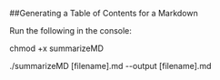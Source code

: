 ##Generating a Table of Contents for a Markdown

Run the following in the console:

  chmod +x summarizeMD
  
  ./summarizeMD [filename].md --output [filename].md
